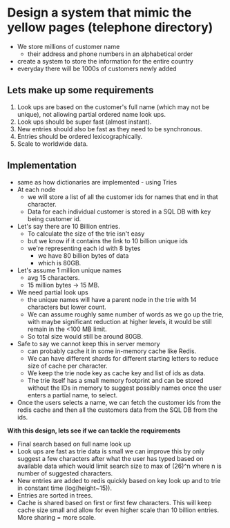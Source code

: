 # Design a system that mimic the yellow pages (telephone directory) 
- We store millions of customer name
    - their address and phone numbers in an alphabetical order
- create a system to store the information for the entire country 
- everyday there will be 1000s of customers newly added

## Lets make up some requirements

1. Look ups are based on the customer's full name (which may not be unique), not allowing partial ordered name look ups.
2. Look ups should be super fast (almost instant).
3. New entries should also be fast as they need to be synchronous.
4. Entries should be ordered lexicographically.
5. Scale to worldwide data.

## Implementation
- same as how dictionaries are implemented - using Tries
- At each node
    - we will store a list of all the customer ids for names that end in that character.
    - Data for each individual customer is stored in a SQL DB with key being customer id.
- Let's say there are 10 Billion entries. 
    - To calculate the size of the trie isn't easy 
    - but we know if it contains the link to 10 billion unique ids
    - we're representing each id with 8 bytes
        - we have 80 billion bytes of data
        - which is 80GB. 
- Let's assume 1 million unique names 
    - avg 15 characters. 
    - 15 million bytes -> 15 MB. 
- We need partial look ups
    - the unique names will have a parent node in the trie with 14 characters but lower count. 
    - We can assume roughly same number of words as we go up the trie, with maybe significant reduction at higher levels, it would be still remain in the <100 MB limit. 
    - So total size would still be around 80GB. 
- Safe to say we cannot keep this in server memory
    - can probably cache it in some in-memory cache like Redis. 
    - We can have different shards for different starting letters to reduce size of cache per character. 
    - We keep the trie node key as cache key and list of ids as data. 
    - The trie itself has a small memory footprint and can be stored without the IDs in memory to suggest possibly names once the user enters a partial name, to select.
- Once the users selects a name, we can fetch the customer ids from the redis cache and then all the customers data from the SQL DB from the ids.

**With this design, lets see if we can tackle the requirements**

- Final search based on full name look up
- Look ups are fast as trie data is small we can improve this by only suggest a few characters after what the user has typed based on available data which would limit search size to max of (26)^n where n is number of suggested characters.
- New entries are added to redis quickly based on key look up and to trie in constant time (log(height~15)).
- Entries are sorted in trees.
- Cache is shared based on first or first few characters. This will keep cache size small and allow for even higher scale than 10 billion entries. More sharing = more scale.
